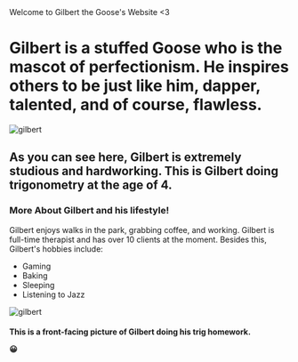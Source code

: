 <html>
</html> 
<head> Welcome to Gilbert the Goose's Website <3 </head>
 <h1> Gilbert is a stuffed Goose who is the mascot of perfectionism. He inspires others to be just like him, dapper, talented, and of course, <strong>flawless</strong>. </h1>
<body> 
 <img src=!"![image_6483441 (14)](https://user-images.githubusercontent.com/114507311/193761433-95beb994-ae03-433b-a597-8ecccaac4449.JPG)" alt="gilbert">
 </body>
<h2> As you can see here, Gilbert is extremely studious and hardworking. This is Gilbert doing trigonometry at the age of 4. </h2>
 <h3> More About Gilbert and his lifestyle! </h3>
 <body> Gilbert enjoys walks in the park, grabbing coffee, and working. Gilbert is full-time therapist and has over 10 clients at the moment. Besides this, Gilbert's hobbies include:
 
  <ul>
  <li>Gaming</li>
  <li>Baking</li>
  <li>Sleeping</li>
  <li>Listening to Jazz</li>
</ul>  
<body> 
 <img src="![image_6483441 (14)](https://user-images.githubusercontent.com/114507311/193760493-9ddd47b2-158e-4b66-8c17-27be2821343c.JPG)" alt="gilbert"> 
  </body>
  <h4> This is a front-facing picture of Gilbert doing his trig homework. <p>&#128512;</p> </h4>
